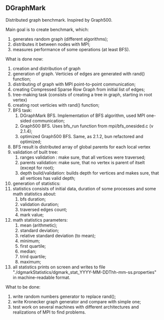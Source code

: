 DGraphMark
---------------

Distributed graph benchmark. Inspired by Graph500.  

Main goal is to create benchmark, which:  

1. generates random graph (different algorithms);
2. distributes it between nodes with MPI;
3. measures performance of some operations (at least BFS).

What is done now:

1. creation and distribution of graph
  1. generation of graph. Verticies of edges are generated with rand() function;
  2. distributing of graph with MPI point-to-point communication;
  3. creating Compressed Sparse Row Graph from initial list of edges;
2. tree-making task (consists of creating a tree in graph, starting in root vertex)
  1. creating root verticies with rand() function;
  2. BFS task:
     1. DGraphMark BFS. Implementation of BFS algorithm, used MPI one-sided communication;
     2. Graph500 BFS. Uses bfs_run function from mpi/bfs_onesided.c (v 2.1.4);
     3. optimized Graph500 BFS. Same, as 2.1.2, bun refactored and optimized;
  3. BFS result is distributed array of global parents for each local vertex
  4. validation of built tree:
     1. ranges validation : make sure, that all vertices were traversed;
     2. parents validation: make sure, that no vertex is parent of itselt (except for root);
     3. depth build/validation: builds depth for vertices and makes sure, that all vertices has valid depth;
3. generation of statistics:
  1. statistics consists of initial data, duration of some processes and some math statistics about:
     1. bfs duration;
     2. validation duration;
     3. traversed edges count;
     4. mark value;
  2. math statistics parameters:
     1. mean (arithmetic);
     2. standard deviation;
     3. relative standard deviation (to mean);
     4. minimum;
     5. first quartile;
     6. median;
     7. trird quartile;
     8. maximum;
  3. all statistics prints on screen and writes to file "./dgmarkStatistics/dgmark_stat_YYYY-MM-DDThh-mm-ss.properties" in machine-readable format.


What to be done:

1. write random numbers generator to replace rand();
2. write Kronecker graph generator and compare with simple one;
3. test work on several machines with different architectures and realizations of MPI to find problems.
